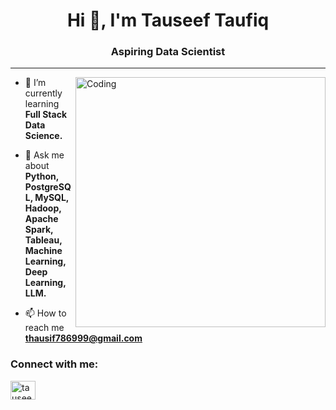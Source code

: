 <h1 align="center">Hi 👋, I'm Tauseef Taufiq</h1>
<h3 align="center">Aspiring Data Scientist</h3>
<hr>
<img align="right" alt="Coding" width="400" src="https://www.aalpha.net/wp-content/uploads/2019/10/data-science-giphy.gif">

- 🌱 I’m currently learning **Full Stack Data Science.**

- 💬 Ask me about **Python, PostgreSQL, MySQL, Hadoop, Apache Spark, Tableau, Machine Learning, Deep Learning, LLM.**

- 📫 How to reach me **thausif786999@gmail.com**

<h3 align="left">Connect with me:</h3>
<p align="left">
<a href="https://linkedin.com/in/tauseef-taufiq-169b32244" target="blank"><img align="center" src="https://raw.githubusercontent.com/rahuldkjain/github-profile-readme-generator/master/src/images/icons/Social/linked-in-alt.svg" alt="tauseef-taufiq-169b32244" height="30" width="40" /></a>
</p>


